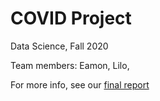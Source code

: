 # COVID Project

Data Science, Fall 2020

Team members: Eamon, Lilo, 

For more info, see our [final report](https://github.com/liloheinrich/COVID_DS/blob/main/final_report.md)
